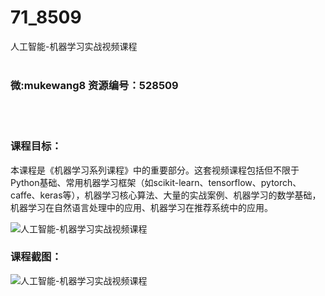 # 71_8509
人工智能-机器学习实战视频课程
<br/></br>
<h3>微:mukewang8 资源编号：528509</h3>
<br/></br>
<h3>课程目标：</h3>
<p>本课程是《<a title="查看与 机器学习 相关的文章" target="_blank">机器学习</a>系列课程》中的重要部分。这套视频课程包括但不限于Python基础、常用机器学习框架（如scikit-learn、tensorflow、pytorch、caffe、keras等），机器学习核心算法、大量的实战案例、机器学习的数学基础，机器学习在自然语言处理中的应用、机器学习在推荐系统中的应用。</p>
<p><img src="https://www.ko996.com/wp-content/uploads/img/2019/11/356-20-300x180.jpg" alt="人工智能-机器学习实战视频课程"></p>
<h3>课程截图：</h3>
<p><img src="https://www.ko996.com/wp-content/uploads/img/2019/11/1-27.png" alt="人工智能-机器学习实战视频课程"></p>
